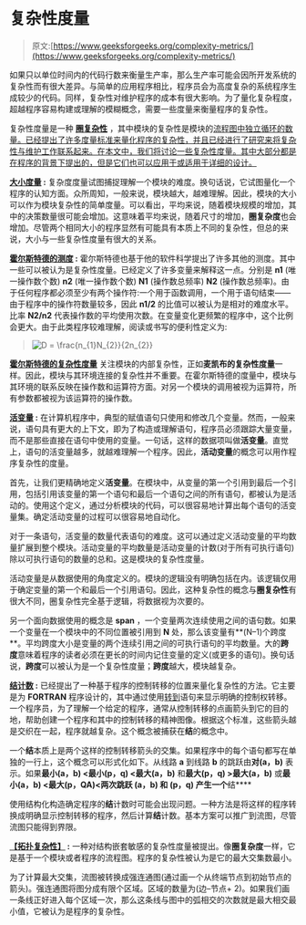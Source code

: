 # 复杂性度量

> 原文:[https://www.geeksforgeeks.org/complexity-metrics/](https://www.geeksforgeeks.org/complexity-metrics/)

如果只以单位时间内的代码行数来衡量生产率，那么生产率可能会因所开发系统的复杂性而有很大差异。与简单的应用程序相比，程序员会为高度复杂的系统程序生成较少的代码。同样，复杂性对维护程序的成本有很大影响。为了量化复杂程度，超越程序容易构建或理解的模糊概念，需要一些度量来衡量程序的复杂性。

复杂性度量是一种 [**圈复杂性**](https://www.geeksforgeeks.org/cyclomatic-complexity/) ，其中模块的复杂性是模块的[流程图中独立循环的数量。已经提出了许多度量标准来量化程序的复杂性，并且已经进行了研究来将复杂性与维护工作联系起来。在本文中，我们将讨论一些复杂性度量。其中大部分都是在程序的背景下提出的，但是它们也可以应用于或适用于详细的设计。](https://www.geeksforgeeks.org/software-engineering-control-flow-graph-cfg/)

**<u>大小度量</u> :** 复杂度度量试图捕捉理解一个模块的难度。换句话说，它试图量化一个程序的认知方面。众所周知，一般来说，模块越大，越难理解。因此，模块的大小可以作为模块复杂性的简单度量。可以看出，平均来说，随着模块规模的增加，其中的决策数量很可能会增加。这意味着平均来说，随着尺寸的增加，**圈复杂度**也会增加。尽管两个相同大小的程序显然有可能具有本质上不同的复杂性，但总的来说，大小与一些复杂性度量有很大的关系。

**<u>霍尔斯特德的测度</u> :** 霍尔斯特德也基于他的软件科学提出了许多其他的测度。其中一些可以被认为是复杂性度量。已经定义了许多变量来解释这一点。分别是 **n1** (唯一操作数个数) **n2** (唯一操作数个数) **N1** (操作数总频率) **N2** (操作数总频率)。由于任何程序都必须至少有两个操作符:一个用于函数调用，一个用于语句结束——由于程序中的操作符数量较多，因此 **n1/2** 的比值可以被认为是相对的难度水平。比率 **N2/n2** 代表操作数的平均使用次数。在变量变化更频繁的程序中，这个比例会更大。由于此类程序较难理解，阅读或书写的便利性定义为:

> ![D = \frac{n_{1}*N_{2}}{2*n_{2}}](img/0f3e267daa7853e0cf30b439b4628011.png "Rendered by QuickLaTeX.com")

**<u>霍尔斯特德的复杂性度量</u>** 关注模块的内部复杂性，正如**麦凯布的复杂性度量**一样。因此，模块与其环境连接的复杂性并不重要。在霍尔斯特德的度量中，模块与其环境的联系反映在操作数和运算符方面。对另一个模块的调用被视为运算符，所有参数都被视为该运算符的操作数。

**<u>活变量</u> :** 在计算机程序中，典型的赋值语句只使用和修改几个变量。然而，一般来说，语句具有更大的上下文，即为了构造或理解语句，程序员必须跟踪大量变量，而不是那些直接在语句中使用的变量。一句话，这样的数据项叫做**活变量**。直觉上，语句的活变量越多，就越难理解一个程序。因此，**活动变量**的概念可以用作程序复杂性的度量。

首先，让我们更精确地定义**活变量**。在模块中，从变量的第一个引用到最后一个引用，包括引用该变量的第一个语句和最后一个语句之间的所有语句，都被认为是活动的。使用这个定义，通过分析模块的代码，可以很容易地计算出每个语句的活变量集。确定活动变量的过程可以很容易地自动化。

对于一条语句，活变量的数量代表语句的难度。这可以通过定义活动变量的平均数量扩展到整个模块。活动变量的平均数量是活动变量的计数(对于所有可执行语句)除以可执行语句的数量的总和。这是模块的复杂性度量。

活动变量是从数据使用的角度定义的。模块的逻辑没有明确包括在内。该逻辑仅用于确定变量的第一个和最后一个引用语句。因此，这种复杂性的概念与**圈复杂性**有很大不同，圈复杂性完全基于逻辑，将数据视为次要的。

另一个面向数据使用的概念是 **span** ，一个变量两次连续使用之间的语句数。如果一个变量在一个模块中的不同位置被引用到 **N** 处，那么该变量有**(N–1)个跨度**。平均跨度大小是变量的两个连续引用之间的可执行语句的平均数量。大的**跨度**意味着程序的读者必须在更长的时间内记住变量的定义(或更多的语句)。换句话说，**跨度**可以被认为是一个复杂性度量；**跨度**越大，模块越复杂。

**<u>结计数</u> :** 已经提出了一种基于程序的控制转移的位置来量化复杂性的方法。它主要是为 **FORTRAN** 程序设计的，其中通过使用[转到](https://www.geeksforgeeks.org/goto-statement-in-c-cpp/)语句来显示明确的控制权转移。一个程序员，为了理解一个给定的程序，通常从控制转移的点画箭头到它的目的地，帮助创建一个程序和其中的控制转移的精神图像。根据这个标准，这些箭头越是交织在一起，程序就越复杂。这个概念被捕获在**结**的概念中。

一个**结**本质上是两个这样的控制转移箭头的交集。如果程序中的每个语句都写在单独的一行上，这个概念可以形式化如下。从线路 **a** 到线路 **b** 的跳跃由**对(a，b)** 表示。如果**最小(a，b) <最小(p，q) <最大(a，b)** 和**最大(p，q) >最大(a，b)** 或**最小(a，b) <最大(p，QA)<两次跳跃 **(a，b)** 和 **(p，q)** 产生一个**结****

使用结构化构造确定程序的**结**计数时可能会出现问题。一种方法是将这样的程序转换成明确显示控制转移的程序，然后计算**结**计数。基本方案可以推广到流图，尽管流图只能得到界限。

**<u>【拓扑复杂性】</u> :**
一种对结构嵌套敏感的复杂性度量被提出。像**圈复杂度**一样，它是基于一个模块或者程序的流程图。程序的复杂性被认为是它的最大交集数最小。

为了计算最大交集，流图被转换成强连通图(通过画一个从终端节点到初始节点的箭头)。强连通图将图分成有限个区域。区域的数量为(边–节点+ 2)。如果我们画一条线正好进入每个区域一次，那么这条线与图中的弧相交的次数就是最大相交最小值，它被认为是程序的复杂性。
